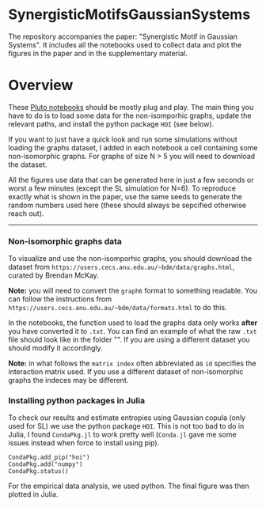 # SynergisticMotifsGaussianSystems
The repository accompanies the paper: "Synergistic Motif in Gaussian Systems".
It includes all the notebooks used to collect data and plot the figures in the paper and in the supplementary material.

# Overview

These [Pluto notebooks](https://plutojl.org/) should be mostly plug and play.
The main thing you have to do is to load some data for the non-isomporhic graphs, update the relevant paths, and install the python package `HOI` (see below).

If you want to just have a quick look and run some simulations without loading the graphs dataset, I added in each notebook a cell containing some non-isomorphic graphs. For graphs of size N > 5 you will need to download the dataset.

All the figures use data that can be generated here in just a few seconds or worst a few minutes (except the SL simulation for N=6). To reproduce exactly what is shown in the paper, use the same seeds to generate the random numbers used here (these should always be sepcified otherwise reach out).

---

### Non-isomorphic graphs data
To visualize and use the non-isomporhic graphs, you should download the dataset from `https://users.cecs.anu.edu.au/~bdm/data/graphs.html`, curated by Brendan McKay.

**Note:** you will need to convert the `graph6` format to something readable. You can follow the instructions from `https://users.cecs.anu.edu.au/~bdm/data/formats.html` to do this.

In the notebooks, the function used to load the graphs data only works **after** you have converted it to `.txt`. You can find an example of what the raw `.txt` file should look like in the folder "". If you are using a different dataset you should modify it accordingly.

**Note:** in what follows the `matrix index` often abbreviated as `id` specifies the interaction matrix used. If you use a different dataset of non-isomorphic graphs the indeces may be different.

### Installing python packages in Julia
To check our results and estimate entropies using Gaussian copula (only used for SL) we use the python package `HOI`. This is not too bad to do in Julia, I found `CondaPkg.jl` to work pretty well (`Conda.jl` gave me some issues instead when force to install using pip).

```
CondaPkg.add_pip("hoi")
CondaPkg.add("numpy")
CondaPkg.status()
```

For the empirical data analysis, we used python. The final figure was then plotted in Julia.
